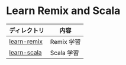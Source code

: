 # Learn Remix and Scala

| ディレクトリ                 | 内容       |
| ---------------------------- | ---------- |
| [learn-remix](./learn-remix) | Remix 学習 |
| [learn-scala](./learn-scala) | Scala 学習 |
